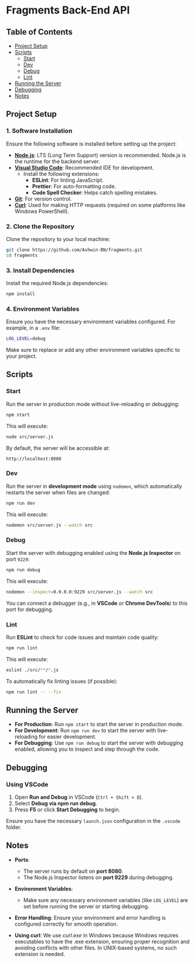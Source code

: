 # Fragments Back-End API

## Table of Contents

- [Project Setup](#project-setup)
- [Scripts](#scripts)
  - [Start](#start)
  - [Dev](#dev)
  - [Debug](#debug)
  - [Lint](#lint)
- [Running the Server](#running-the-server)
- [Debugging](#debugging)
- [Notes](#notes)

## Project Setup

### 1. Software Installation

Ensure the following software is installed before setting up the project:

- **[Node.js](https://nodejs.org/en/)**: LTS (Long Term Support) version is recommended. Node.js is the runtime for the backend server.
- **[Visual Studio Code](https://code.visualstudio.com/)**: Recommended IDE for development.
  - Install the following extensions:
    - **ESLint**: For linting JavaScript.
    - **Prettier**: For auto-formatting code.
    - **Code Spell Checker**: Helps catch spelling mistakes.
- **[Git](https://git-scm.com/)**: For version control.
- **[Curl](https://curl.haxx.se/)**: Used for making HTTP requests (required on some platforms like Windows PowerShell).

### 2. Clone the Repository

Clone the repository to your local machine:

```bash
git clone https://github.com/Ashwin-BN/fragments.git
cd fragments
```

### 3. Install Dependencies

Install the required Node.js dependencies:

```bash
npm install
```

### 4. Environment Variables

Ensure you have the necessary environment variables configured. For example, in a `.env` file:

```bash
LOG_LEVEL=debug
```

Make sure to replace or add any other environment variables specific to your project.

## Scripts

### Start

Run the server in production mode without live-reloading or debugging:

```bash
npm start
```

This will execute:

```bash
node src/server.js
```

By default, the server will be accessible at:

```
http://localhost:8080
```

### Dev

Run the server in **development mode** using `nodemon`, which automatically restarts the server when files are changed:

```bash
npm run dev
```

This will execute:

```bash
nodemon src/server.js --watch src
```

### Debug

Start the server with debugging enabled using the **Node.js Inspector** on port `9229`:

```bash
npm run debug
```

This will execute:

```bash
nodemon --inspect=0.0.0.0:9229 src/server.js --watch src
```

You can connect a debugger (e.g., in **VSCode** or **Chrome DevTools**) to this port for debugging.

### Lint

Run **ESLint** to check for code issues and maintain code quality:

```bash
npm run lint
```

This will execute:

```bash
eslint ./src/**/*.js
```

To automatically fix linting issues (if possible):

```bash
npm run lint -- --fix
```

## Running the Server

- **For Production**: Run `npm start` to start the server in production mode.
- **For Development**: Run `npm run dev` to start the server with live-reloading for easier development.
- **For Debugging**: Use `npm run debug` to start the server with debugging enabled, allowing you to inspect and step through the code.

## Debugging

### Using VSCode

1. Open **Run and Debug** in VSCode (`Ctrl + Shift + D`).
2. Select **Debug via npm run debug**.
3. Press **F5** or click **Start Debugging** to begin.

Ensure you have the necessary `launch.json` configuration in the `.vscode` folder.

## Notes

- **Ports**:

  - The server runs by default on **port 8080**.
  - The Node.js Inspector listens on **port 9229** during debugging.

- **Environment Variables**:

  - Make sure any necessary environment variables (like `LOG_LEVEL`) are set before running the server or starting debugging.

- **Error Handling**: Ensure your environment and error handling is configured correctly for smooth operation.

- **Using curl**:
  We use _curl.exe_ in Windows because Windows requires executables to have the .exe extension, ensuring proper recognition and avoiding conflicts with other files. In UNIX-based systems, no such extension is needed.
